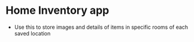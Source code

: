 # Home Inventory app
  * Use this to store images and details of items in specific rooms of each saved location